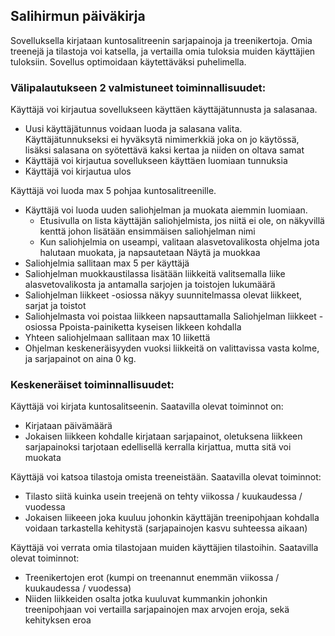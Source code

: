 ## Salihirmun päiväkirja
Sovelluksella kirjataan kuntosalitreenin sarjapainoja ja treenikertoja. Omia treenejä ja tilastoja voi katsella, ja vertailla omia tuloksia muiden käyttäjien tuloksiin. Sovellus optimoidaan käytettäväksi puhelimella.

### Välipalautukseen 2 valmistuneet toiminnallisuudet:

Käyttäjä voi kirjautua sovellukseen käyttäen käyttäjätunnusta ja salasanaa.
- Uusi käyttäjätunnus voidaan luoda ja salasana valita. Käyttäjätunnukseksi ei hyväksytä nimimerkkiä joka on jo käytössä, lisäksi salasana on syötettävä kaksi kertaa ja niiden on oltava samat
- Käyttäjä voi kirjautua sovellukseen käyttäen luomiaan tunnuksia
- Käyttäjä voi kirjautua ulos

Käyttäjä voi luoda max 5 pohjaa kuntosalitreenille. 
- Käyttäjä voi luoda uuden saliohjelman ja muokata aiemmin luomiaan.
    - Etusivulla on lista käyttäjän saliohjelmista, jos niitä ei ole, on näkyvillä kenttä johon lisätään ensimmäisen saliohjelman nimi
    - Kun saliohjelmia on useampi, valitaan alasvetovalikosta ohjelma jota halutaan muokata, ja napsautetaan Näytä ja muokkaa
- Saliohjelmia sallitaan max 5 per käyttäjä
- Saliohjelman muokkaustilassa lisätään liikkeitä valitsemalla liike alasvetovalikosta ja antamalla sarjojen ja toistojen lukumäärä
- Saliohjelman liikkeet -osiossa näkyy suunnitelmassa olevat liikkeet, sarjat ja toistot
- Saliohjelmasta voi poistaa liikkeen napsauttamalla Saliohjelman liikkeet -osiossa Ppoista-painiketta kyseisen likkeen kohdalla
- Yhteen saliohjelmaan sallitaan max 10 liikettä
- Ohjelman keskeneräisyyden vuoksi liikkeitä on valittavissa vasta kolme, ja sarjapainot on aina 0 kg.

### Keskeneräiset toiminnallisuudet:

Käyttäjä voi kirjata kuntosalitseenin. Saatavilla olevat toiminnot on:
- Kirjataan päivämäärä
- Jokaisen liikkeen kohdalle kirjataan sarjapainot, oletuksena liikkeen sarjapainoksi tarjotaan edellisellä kerralla kirjattua, mutta sitä voi muokata

Käyttäjä voi katsoa tilastoja omista treeneistään. Saatavilla olevat toiminnot:
- Tilasto siitä kuinka usein treejenä on tehty viikossa / kuukaudessa / vuodessa
- Jokaisen liikeeen joka kuuluu johonkin käyttäjän treenipohjaan kohdalla voidaan tarkastella kehitystä (sarjapainojen kasvu suhteessa aikaan)

Käyttäjä voi verrata omia tilastojaan muiden käyttäjien tilastoihin. Saatavilla olevat toiminnot:
- Treenikertojen erot (kumpi on treenannut enemmän viikossa / kuukaudessa / vuodessa)
- Niiden liikkeiden osalta jotka kuuluvat kummankin johonkin treenipohjaan voi vertailla sarjapainojen max arvojen eroja, sekä kehityksen eroa
